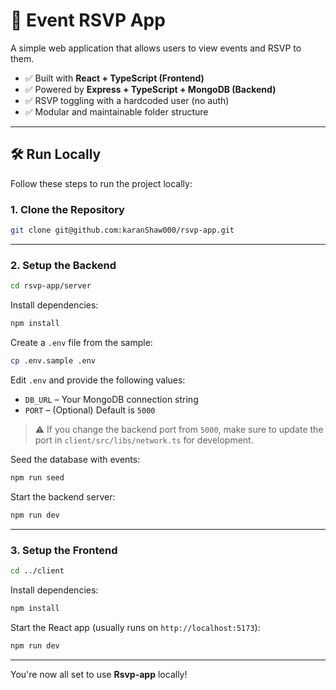 
# 🎉 Event RSVP App

A simple web application that allows users to view events and RSVP to them.

- ✅ Built with **React + TypeScript (Frontend)**
- ✅ Powered by **Express + TypeScript + MongoDB (Backend)**
- ✅ RSVP toggling with a hardcoded user (no auth)
- ✅ Modular and maintainable folder structure

---

## 🛠️ Run Locally

Follow these steps to run the project locally:

### 1. Clone the Repository

```bash
git clone git@github.com:karanShaw000/rsvp-app.git
```

---

### 2. Setup the Backend

```bash
cd rsvp-app/server
```

Install dependencies:

```bash
npm install
```

Create a `.env` file from the sample:

```bash
cp .env.sample .env
```

Edit `.env` and provide the following values:

- `DB_URL` – Your MongoDB connection string
- `PORT` – (Optional) Default is `5000`

> ⚠️ If you change the backend port from `5000`, make sure to update the port in `client/src/libs/network.ts` for development.

Seed the database with events:

```bash
npm run seed
```

Start the backend server:

```bash
npm run dev
```

---

### 3. Setup the Frontend

```bash
cd ../client
```

Install dependencies:

```bash
npm install
```

Start the React app (usually runs on `http://localhost:5173`):

```bash
npm run dev
```

---

You're now all set to use **Rsvp-app** locally!

